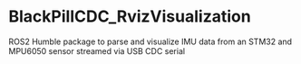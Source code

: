 # BlackPillCDC_RvizVisualization
ROS2 Humble package to parse and visualize IMU data from an STM32 and MPU6050 sensor streamed via USB CDC serial
